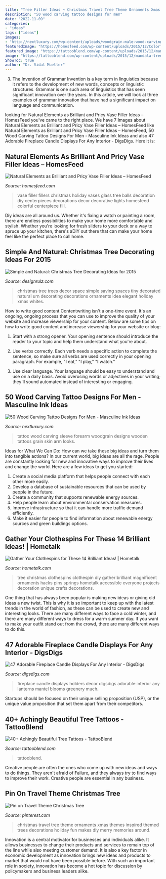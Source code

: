 ```yaml
---
title: "Tree Filler Ideas ~ Christmas Travel Tree Theme Ornaments Xmas Themes Inspired Themed Trees Decorations Holiday Fun Makes Diy Merry Memories Around"
description: "50 wood carving tattoo designs for men"
date: "2022-11-09"
categories:
- "ideas"
tags: ["ideas"]
images:
- "http://nextluxury.com/wp-content/uploads/woodgrain-male-wood-carving-forearm-sleeve-tattoo.jpg"
featuredImage: "https://homesfeed.com/wp-content/uploads/2015/12/Colorful-Christmas-balls-as-the-vase-filler-made-of-glass-.jpg"
featured_image: "https://tattooblend.com/wp-content/uploads/2015/12/mandala-tree-tattoo.jpg"
image: "https://tattooblend.com/wp-content/uploads/2015/12/mandala-tree-tattoo.jpg"
ShowToc: true
author: "Dr. Vidal Mueller"
---
```



3. The Invention of Grammar
Invention is a key term in linguistics because it refers to the development of new words, concepts or linguistic structures. Grammar is one such area of linguistics that has seen significant innovation over the years. In this article, we will look at three examples of grammar innovation that have had a significant impact on language and communication.

	

		
looking for Natural Elements as Brilliant and Pricy Vase Filler Ideas – HomesFeed you've came to the right place. We have 7 Images about Natural Elements as Brilliant and Pricy Vase Filler Ideas – HomesFeed like Natural Elements as Brilliant and Pricy Vase Filler Ideas – HomesFeed, 50 Wood Carving Tattoo Designs For Men - Masculine Ink Ideas and also 47 Adorable Fireplace Candle Displays For Any Interior - DigsDigs. Here it is:
		
    
## Natural Elements As Brilliant And Pricy Vase Filler Ideas – HomesFeed

<img loading=lazy src="https://homesfeed.com/wp-content/uploads/2015/12/Colorful-Christmas-balls-as-the-vase-filler-made-of-glass-.jpg" onerror="this.onerror=null;this.src='https://tse1.mm.bing.net/th?id=OIP.2nZZV5kPWahr4UgwmTdNjAHaLH&amp;pid=15.1';" alt="Natural Elements as Brilliant and Pricy Vase Filler Ideas – HomesFeed">

_Source: homesfeed.com_

>vase filler fillers christmas holiday vases glass tree balls decoration diy centerpieces decorations decor decorative lights homesfeed colorful centerpiece fill. 

	

Diy ideas are all around us. Whether it's fixing a watch or painting a room, there are endless possibilities to make your home more comfortable and stylish. Whether you're looking for fresh sliders to your deck or a way to spruce up your kitchen, there's aDIY out there that can make your home feel like the perfect place to call home.

    
## Simple And Natural: Christmas Tree Decorating Ideas For 2015

<img loading=lazy src="http://cdn.designrulz.com/wp-content/uploads/2015/10/natural-christmas-tree-designrulz-13.jpg" onerror="this.onerror=null;this.src='https://tse1.mm.bing.net/th?id=OIP.Yy2t_jf96NaNFG7ZV9WyfwHaLJ&amp;pid=15.1';" alt="Simple and Natural: Christmas Tree Decorating Ideas for 2015">

_Source: designrulz.com_

>christmas tree trees decor space simple saving spaces tiny decorated natural urn decorating decorations ornaments idea elegant holiday xmas whites. 

	

How to write good content
Contentwriting isn't a one-time event. It's an ongoing, ongoing process that you can use to improve the quality of your website and increase viewership for your content. Below are some tips on how to write good content and increase viewership for your website or blog: 
1) Start with a strong opener. Your opening sentence should introduce the reader to your topic and help them understand what you're about. 

2) Use verbs correctly. Each verb needs a specific action to complete the sentence, so make sure all verbs are used correctly in your opening paragraph. For example, "I eat," "I play," "I watch." 

3) Use clear language. Your language should be easy to understand and use on a daily basis. Avoid overusing words or adjectives in your writing; they'll sound automated instead of interesting or engaging.

    
## 50 Wood Carving Tattoo Designs For Men - Masculine Ink Ideas

<img loading=lazy src="http://nextluxury.com/wp-content/uploads/woodgrain-male-wood-carving-forearm-sleeve-tattoo.jpg" onerror="this.onerror=null;this.src='https://tse4.mm.bing.net/th?id=OIP.Htt_lW5-LVQaelWR9YVOggHaIC&amp;pid=15.1';" alt="50 Wood Carving Tattoo Designs For Men - Masculine Ink Ideas">

_Source: nextluxury.com_

>tattoo wood carving sleeve forearm woodgrain designs wooden tattoos grain skin arm looks. 

	

Ideas for What We Can Do: How can we take these big ideas and turn them into tangible actions?
In our current world, big ideas are all the rage. People are constantly looking for new and innovative ways to improve their lives and change the world. Here are a few ideas to get you started: 
1. Create a social media platform that helps people connect with each other more easily. 
2. Develop a database of sustainable resources that can be used by people in the future. 
3. Create a community that supports renewable energy sources. 
4. Help people learn about environmental conservation measures. 
5. Improve infrastructure so that it can handle more traffic demand efficiently. 
6. Make it easier for people to find information about renewable energy sources and green buildings options.

    
## Gather Your Clothespins For These 14 Brilliant Ideas! | Hometalk

<img loading=lazy src="https://cdn-fastly.hometalk.com/media/2017/03/16/3781692/s-gather-your-clothespins-for-these-x-brilliant-ideas.jpg?size=1600x1000&amp;nocrop=1" onerror="this.onerror=null;this.src='https://tse4.mm.bing.net/th?id=OIP.HrSVWyY3QBattr9DHwcvJwHaJ4&amp;pid=15.1';" alt="Gather Your Clothespins for These 14 Brilliant Ideas! | Hometalk">

_Source: hometalk.com_

>tree christmas clothespins clothespin diy gather brilliant magnificent ornaments hacks pins springs hometalk accessible everyone projects decoration unique crafts decorations. 

	

One thing that has always been popular is making new ideas or giving old ideas a new twist. This is why it is so important to keep up with the latest trends in the world of fashion, as these can be used to create new and interesting looks. There are many different ways to face a cold winter, and there are many different ways to dress for a warm summer day. If you want to make your outfit stand out from the crowd, there are many different ways to do this.

    
## 47 Adorable Fireplace Candle Displays For Any Interior - DigsDigs

<img loading=lazy src="https://www.digsdigs.com/photos/adorable-fireplace-candle-displays-for-any-interior-17-554x876.jpg" onerror="this.onerror=null;this.src='https://tse2.mm.bing.net/th?id=OIP.MGnAlW546-d3axzZji8yVwHaLt&amp;pid=15.1';" alt="47 Adorable Fireplace Candle Displays For Any Interior - DigsDigs">

_Source: digsdigs.com_

>fireplace candle displays holders decor digsdigs adorable interior any lanterns mantel blooms greenery much. 

	

Startups should be focused on their unique selling proposition (USP), or the unique value proposition that set them apart from their competitors.

    
## 40+ Achingly Beautiful Tree Tattoos - TattooBlend

<img loading=lazy src="https://tattooblend.com/wp-content/uploads/2015/12/mandala-tree-tattoo.jpg" onerror="this.onerror=null;this.src='https://tse4.mm.bing.net/th?id=OIP.MorP6_5ryt7sDLnnADZDMAHaKw&amp;pid=15.1';" alt="40+ Achingly Beautiful Tree Tattoos - TattooBlend">

_Source: tattooblend.com_

>tattooblend. 

	

Creative people are often the ones who come up with new ideas and ways to do things. They aren't afraid of Failure, and they always try to find ways to improve their work. Creative people are essential in any business.

    
## Pin On Travel Theme Christmas Tree

<img loading=lazy src="https://i.pinimg.com/originals/98/ef/5b/98ef5bbc69614832c155b92d362ffe86.jpg" onerror="this.onerror=null;this.src='https://tse1.mm.bing.net/th?id=OIP.RKChC1LarvGDbIXPmSi8zAHaLH&amp;pid=15.1';" alt="Pin on Travel Theme Christmas Tree">

_Source: pinterest.com_

>christmas travel tree theme ornaments xmas themes inspired themed trees decorations holiday fun makes diy merry memories around. 

	

Innovation is a central motivator for businesses and individuals alike. It allows businesses to change their products and services to remain top of the line while also meeting customer demand. It is also a key factor in economic development as innovation brings new ideas and products to market that would not have been possible before. With such an important role in society, innovation has become a hot topic for discussion by policymakers and business leaders alike.

